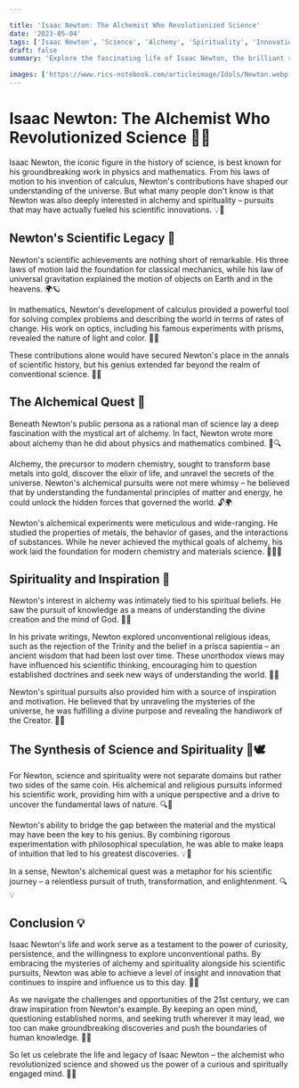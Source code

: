 ```yaml
---

title: 'Isaac Newton: The Alchemist Who Revolutionized Science'
date: '2023-05-04'
tags: ['Isaac Newton', 'Science', 'Alchemy', 'Spirituality', 'Innovation']
draft: false
summary: 'Explore the fascinating life of Isaac Newton, the brilliant scientist who not only revolutionized physics and mathematics but also delved deep into the realms of alchemy and spirituality. Discover how Newtons unconventional pursuits fueled his groundbreaking scientific discoveries.'

images: ['https://www.rics-notebook.com/articleimage/Idols/Newton.webp']
---
```


# Isaac Newton: The Alchemist Who Revolutionized Science 🍎🔬

Isaac Newton, the iconic figure in the history of science, is best known for his groundbreaking work in physics and mathematics. From his laws of motion to his invention of calculus, Newton's contributions have shaped our understanding of the universe. But what many people don't know is that Newton was also deeply interested in alchemy and spirituality – pursuits that may have actually fueled his scientific innovations. 💡🌌

## Newton's Scientific Legacy 🔭

Newton's scientific achievements are nothing short of remarkable. His three laws of motion laid the foundation for classical mechanics, while his law of universal gravitation explained the motion of objects on Earth and in the heavens. 🌍🪐

In mathematics, Newton's development of calculus provided a powerful tool for solving complex problems and describing the world in terms of rates of change. His work on optics, including his famous experiments with prisms, revealed the nature of light and color. 🌈📏

These contributions alone would have secured Newton's place in the annals of scientific history, but his genius extended far beyond the realm of conventional science. 🧠💡

## The Alchemical Quest 🧪

Beneath Newton's public persona as a rational man of science lay a deep fascination with the mystical art of alchemy. In fact, Newton wrote more about alchemy than he did about physics and mathematics combined. 📜🔍

Alchemy, the precursor to modern chemistry, sought to transform base metals into gold, discover the elixir of life, and unravel the secrets of the universe. Newton's alchemical pursuits were not mere whimsy – he believed that by understanding the fundamental principles of matter and energy, he could unlock the hidden forces that governed the world. 🔓🌍

Newton's alchemical experiments were meticulous and wide-ranging. He studied the properties of metals, the behavior of gases, and the interactions of substances. While he never achieved the mythical goals of alchemy, his work laid the foundation for modern chemistry and materials science. 🧪👨‍🔬

## Spirituality and Inspiration 🙏

Newton's interest in alchemy was intimately tied to his spiritual beliefs. He saw the pursuit of knowledge as a means of understanding the divine creation and the mind of God. 🌠✨

In his private writings, Newton explored unconventional religious ideas, such as the rejection of the Trinity and the belief in a prisca sapientia – an ancient wisdom that had been lost over time. These unorthodox views may have influenced his scientific thinking, encouraging him to question established doctrines and seek new ways of understanding the world. 🤔💭

Newton's spiritual pursuits also provided him with a source of inspiration and motivation. He believed that by unraveling the mysteries of the universe, he was fulfilling a divine purpose and revealing the handiwork of the Creator. 🌌🙏

## The Synthesis of Science and Spirituality 🔬🕊️

For Newton, science and spirituality were not separate domains but rather two sides of the same coin. His alchemical and religious pursuits informed his scientific work, providing him with a unique perspective and a drive to uncover the fundamental laws of nature. 🔍🔭

Newton's ability to bridge the gap between the material and the mystical may have been the key to his genius. By combining rigorous experimentation with philosophical speculation, he was able to make leaps of intuition that led to his greatest discoveries. 💡🌉

In a sense, Newton's alchemical quest was a metaphor for his scientific journey – a relentless pursuit of truth, transformation, and enlightenment. 🔍💡

## Conclusion 💡

Isaac Newton's life and work serve as a testament to the power of curiosity, persistence, and the willingness to explore unconventional paths. By embracing the mysteries of alchemy and spirituality alongside his scientific pursuits, Newton was able to achieve a level of insight and innovation that continues to inspire and influence us to this day. 🌟💡

As we navigate the challenges and opportunities of the 21st century, we can draw inspiration from Newton's example. By keeping an open mind, questioning established norms, and seeking truth wherever it may lead, we too can make groundbreaking discoveries and push the boundaries of human knowledge. 🚀🔭

So let us celebrate the life and legacy of Isaac Newton – the alchemist who revolutionized science and showed us the power of a curious and spiritually engaged mind. 🙌🌌
